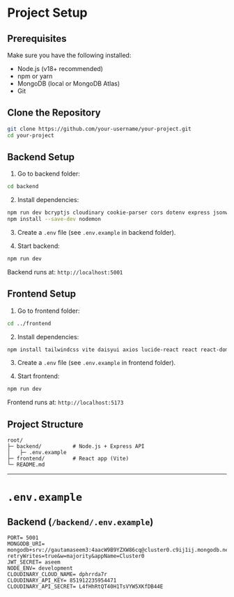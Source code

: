 # Project Setup

## Prerequisites

Make sure you have the following installed:

* Node.js (v18+ recommended)
* npm or yarn
* MongoDB (local or MongoDB Atlas)
* Git

## Clone the Repository

```bash
git clone https://github.com/your-username/your-project.git
cd your-project
```

## Backend Setup

1. Go to backend folder:

```bash
cd backend
```

2. Install dependencies:

```bash
npm run dev bcryptjs cloudinary cookie-parser cors dotenv express jsonwebtoken mongoose socket.io
npm install --save-dev nodemon
```

3. Create a `.env` file (see `.env.example` in backend folder).
   
4. Start backend:

```bash
npm run dev
```

Backend runs at: `http://localhost:5001`

## Frontend Setup

1. Go to frontend folder:

```bash
cd ../frontend
```

2. Install dependencies:

```bash
npm install tailwindcss vite daisyui axios lucide-react react react-dom react-hot-toast react-router-dom socket.io socket.io-client zustand
```

3. Create a `.env` file (see `.env.example` in frontend folder).
   
4. Start frontend:

```bash
npm run dev
```

Frontend runs at: `http://localhost:5173`

## Project Structure

```
root/
├─ backend/          # Node.js + Express API
│   ├─ .env.example
├─ frontend/         # React app (Vite)
└─ README.md
```

---

# `.env.example`

## Backend (`/backend/.env.example`)

```env
PORT= 5001
MONGODB_URI= mongodb+srv://gautamaseem3:4aacW9B9YZXW86cq@cluster0.c9ij1ij.mongodb.net/mernchat_db?retryWrites=true&w=majority&appName=Cluster0
JWT_SECRET= aseem
NODE_ENV= development
CLOUDINARY_CLOUD_NAME= dphrrda7r
CLOUDINARY_API_KEY= 851912235954471
CLOUDINARY_API_SECRET= L4fHhRtQT40H1TsVYW5XKfDB44E
    
```


